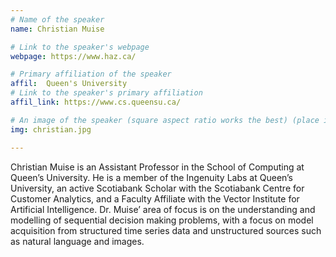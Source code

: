 ```yaml
---
# Name of the speaker
name: Christian Muise

# Link to the speaker's webpage
webpage: https://www.haz.ca/

# Primary affiliation of the speaker
affil:  Queen's University
# Link to the speaker's primary affiliation
affil_link: https://www.cs.queensu.ca/

# An image of the speaker (square aspect ratio works the best) (place in the `assets/img/speakers` directory)
img: christian.jpg

---
```


<!-- Whatever you write below will show up as the speaker's bio -->

<!-- Christian is an Assistant Professor at Queen's University in Kingston, Canada. He completed his PhD under the supervision of Professors Sheila McIlraith and J. Christopher Beck in the area of Automated Planning, with the Knowledge Representation and Reasoning Group at the University of Toronto. Following his PhD, he was a post-doc for two years with the University of Melbourne's Agentlab studying techniques for multi-agent planning with a project on human-agent collaboration, and then subsequently a Research Fellow with the MERS group at MIT's CSAIL. Just prior to joining Queen's he was a Research Staff Member for two years at the MIT-IBM Watson AI Lab. -->

Christian Muise is an Assistant Professor in the School of Computing at Queen’s University. He is a member of the Ingenuity Labs at Queen’s University, an active Scotiabank Scholar with the Scotiabank Centre for Customer Analytics, and a Faculty Affiliate with the Vector Institute for Artificial Intelligence. Dr. Muise’ area of focus is on the understanding and modelling of sequential decision making problems, with a focus on model acquisition from structured time series data and unstructured sources such as natural language and images.






